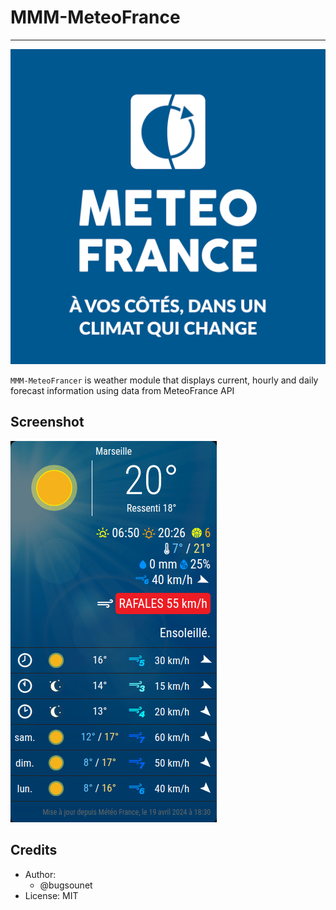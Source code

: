 # MMM-MeteoFrance
---

![](https://github.com/bugsounet/MMM-MeteoFrance/blob/dev/resources/logo.png?raw=true)

`MMM-MeteoFrancer` is weather module that displays current, hourly and daily forecast information using data from MeteoFrance API

## Screenshot

![](https://raw.githubusercontent.com/bugsounet/MMM-MeteoFrance/dev/screenshot.png)

## Credits
  * Author:
    * @bugsounet
  * License: MIT

